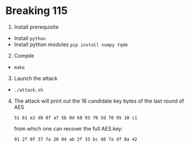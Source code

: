 # Breaking 115

1. Install prerequisite

  - Install `python`
  - Install python modules `pip install numpy tqdm`

2. Compile

  - `make`

3. Launch the attack

  - `./attack.sh`


4. The attack will print out the 16 candidate key   bytes of the last round of AES
    ```
    51 61 e2 d8 8f a7 5b 0d 68 93 76 3d 70 95 10 c1
    ```
    from which one can recover the full AES key:
    ```
    91 2f 0f 37 fa 20 84 ab 2f 33 bc 48 7a df 8a 42
    ```
